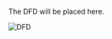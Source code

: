 The DFD will be placed here.

![DFD](https://cloud.githubusercontent.com/assets/14914316/10270754/7c4be210-6ac1-11e5-9925-c1e23e3b23ef.png)
